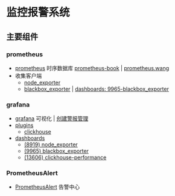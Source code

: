 # 监控报警系统

## 主要组件
### prometheus

- [prometheus](https://prometheus.io/) 时序数据库 [prometheus-book](https://yunlzheng.gitbook.io/prometheus-book/) | [prometheus.wang](https://www.prometheus.wang/)
- 收集客户端
  - [node_exporter](https://github.com/prometheus/node_exporter)
  - [blackbox_exporter](https://github.com/prometheus/blackbox_exporter) | [dashboards: 9965-blackbox_exporter](https://grafana.com/grafana/dashboards/9965)

### grafana

- [grafana](https://grafana.com) 可视化 | [创建警报管理](https://grafana.com/docs/grafana/latest/alerting/alerting-rules/create-grafana-managed-rule/)
- [plugins](https://grafana.com/grafana/plugins/)
  - [clickhouse](https://grafana.com/grafana/plugins/vertamedia-clickhouse-datasource/)
- [dashboards](https://grafana.com/grafana/dashboards/)
  - [(8919) node_exporter](https://grafana.com/grafana/dashboards/8919)
  - [(9965) blackbox_exporter](https://grafana.com/grafana/dashboards/9965)
  - [(13606) clickhouse-performance](https://grafana.com/grafana/dashboards/13606/)

### PrometheusAlert

- [PrometheusAlert](https://github.com/feiyu563/PrometheusAlert) 告警中心

